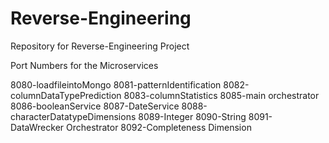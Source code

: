 # Reverse-Engineering
Repository for Reverse-Engineering Project

Port Numbers for the Microservices

8080-loadfileintoMongo
8081-patternIdentification
8082-columnDataTypePrediction
8083-columnStatistics
8085-main orchestrator
8086-booleanService
8087-DateService
8088-characterDatatypeDimensions
8089-Integer
8090-String
8091-DataWrecker Orchestrator
8092-Completeness Dimension

